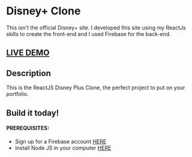 # Disney+ Clone
 This isn't the official Disney+ site. I developed this site using my ReactJs skills to create the front-end and I used Firebase for the back-end.

## <a href="https://" target="_blank">LIVE DEMO</a>

## Description
This is the ReactJS Disney Plus Clone, the perfect project to put on your portfolio.

## Build it today!

#### PREREQUISITES:
- Sign up for a Firebase account <a href='https://firebase.google.com'>HERE</a>
- Install Node JS in your computer <a href='https://nodejs.org/en/'>HERE</a>